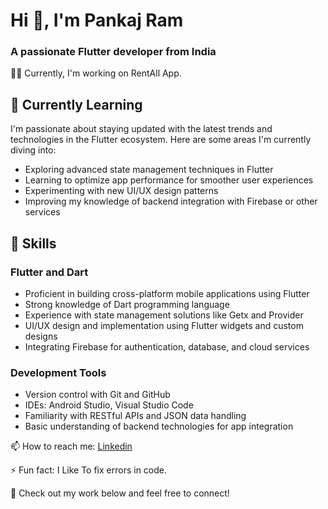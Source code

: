 <h1>Hi 👋, I'm Pankaj Ram</h1>
<h3>A passionate Flutter developer from India</h3>


👨‍💻 Currently, I'm working on RentAll App.

## 🌱 Currently Learning

I'm passionate about staying updated with the latest trends and technologies in the Flutter ecosystem. Here are some areas I'm currently diving into:
- Exploring advanced state management techniques in Flutter
- Learning to optimize app performance for smoother user experiences
- Experimenting with new UI/UX design patterns
- Improving my knowledge of backend integration with Firebase or other services

## 💼 Skills

### Flutter and Dart
- Proficient in building cross-platform mobile applications using Flutter
- Strong knowledge of Dart programming language
- Experience with state management solutions like Getx and Provider
- UI/UX design and implementation using Flutter widgets and custom designs
- Integrating Firebase for authentication, database, and cloud services

### Development Tools
- Version control with Git and GitHub
- IDEs: Android Studio, Visual Studio Code
- Familiarity with RESTful APIs and JSON data handling
- Basic understanding of backend technologies for app integration

📫 How to reach me: <a href="https://www.linkedin.com/in/pankaj-ram-ab85ba271/">Linkedin</a>

⚡ Fun fact: I Like To fix errors in code. 

🔗 Check out my work below and feel free to connect!
